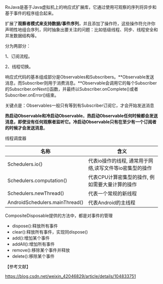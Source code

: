 



RxJava是基于Java虚拟机上的响应式扩展库，它通过使用可观察的序列将异步和基于事件的程序组合起来。

扩展了**观察者模式来支持数据/事件序列**，并且添加了操作符，这些操作符允许你声明性地组合序列，同时抽象出要关注的问题：比如低级线程、同步、线程安全和并发数据结构等。



分为两部分：

1、订阅流程。

2、线程切换。



响应式代码的基本组成部分是Observables和Subscribers。**Observable发送消息，而Subscriber则用于消费消息。**Observable会调用它的每个Subscriber的Subscriber.onNext()函数，并最终以Subscriber.onComplete()或者Subscriber.onError()结束。



关键点是：Observables一般只有等到有Subscriber订阅它，才会开始发送消息

**热启动Observable和冷启动Observable**。**热启动Observable任何时候都会发送消息，即使没有任何观察者监听它。冷启动Observable只有在至少有一个订阅者的时候才会发送消息**。



线程调度器

| 名称                           | 含义                                                    |
| ------------------------------ | ------------------------------------------------------- |
| Schedulers.io()                | 代表io操作的线程, 通常用于网络,读写文件等io密集型的操作 |
| Schedulers.computation()       | 代表CPU计算密集型的操作, 例如需要大量计算的操作         |
| Schedulers.newThread()         | 代表一个常规的新线程                                    |
| AndroidSchedulers.mainThread() | 代表Android的主线程                                     |



CompositeDisposable提供的方法中，都是对事件的管理

- dispose():释放所有事件
- clear():释放所有事件，实现同dispose()
- add():增加某个事件
- addAll():增加所有事件
- remove():移除某个事件并释放
- delete():移除某个事件











【参考文献】

https://blog.csdn.net/weixin_42046829/article/details/104833751

